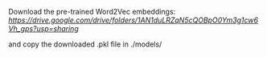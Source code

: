 Download the pre-trained Word2Vec embeddings:  
*https://drive.google.com/drive/folders/1AN1duLRZqN5cQOBpO0Ym3g1cw6Vh_gps?usp=sharing*

and copy the downloaded .pkl file in ./models/
